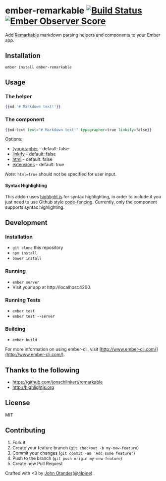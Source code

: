# ember-remarkable [![Build Status](https://travis-ci.org/johnotander/ember-remarkable.svg?branch=master)](https://travis-ci.org/johnotander/ember-remarkable) [![Ember Observer Score](http://emberobserver.com/badges/ember-remarkable.svg)](http://emberobserver.com/addons/ember-remarkable)

Add [Remarkable](https://github.com/jonschlinkert/remarkable) markdown parsing helpers and
components to your Ember app.

## Installation

```
ember install ember-remarkable
```

## Usage

### The helper

```hbs
{{md '# Markdown text!'}}
```

### The component

```hbs
{{md-text text="# Markdown text!" typographer=true linkify=false}}
```

Options:

* [typographer](https://github.com/jonschlinkert/remarkable#constructor) - default: false
* [linkify](https://github.com/jonschlinkert/remarkable#constructor) - default: false
* [html](https://github.com/jonschlinkert/remarkable#constructor) - default: false
* [extensions](https://github.com/jonschlinkert/remarkable#syntax-extensions) - default: true

_Note:_ `html=true` should not be specified for user input.

#### Syntax Highlighting

This addon uses [highlight.js](http://highlightjs.org) for syntax highlighting, in order to include it
you just need to use Github style [code-fencing](https://help.github.com/articles/github-flavored-markdown/).
Currently, only the component supports syntax highlighting.

## Development

### Installation

* `git clone` this repository
* `npm install`
* `bower install`

### Running

* `ember server`
* Visit your app at http://localhost:4200.

### Running Tests

* `ember test`
* `ember test --server`

### Building

* `ember build`

For more information on using ember-cli, visit [http://www.ember-cli.com/](http://www.ember-cli.com/).

## Thanks to the following

* <https://github.com/jonschlinkert/remarkable>
* <http://highlightjs.org>

## License

MIT

## Contributing

1. Fork it
2. Create your feature branch (`git checkout -b my-new-feature`)
3. Commit your changes (`git commit -am 'Add some feature'`)
4. Push to the branch (`git push origin my-new-feature`)
5. Create new Pull Request

Crafted with <3 by [John Otander](http://johnotander.com)([@4lpine](https://twitter.com/4lpine)).
